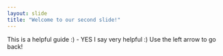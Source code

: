 ```yaml
---
layout: slide
title: "Welcome to our second slide!"
---
```

This is a helpful guide :) - YES I say very helpful :)
Use the left arrow to go back!
